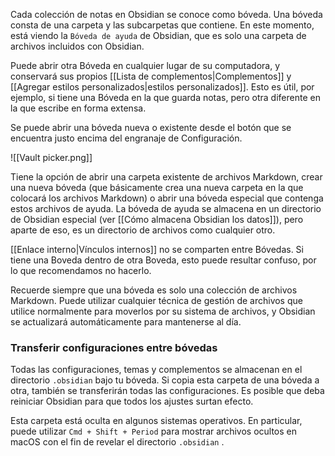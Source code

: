 Cada colección de notas en Obsidian se conoce como bóveda. Una bóveda consta de una carpeta y las subcarpetas que contiene. En este momento, está viendo la `Bóveda de ayuda` de Obsidian, que es solo una carpeta de archivos incluidos con Obsidian.

Puede abrir otra Bóveda en cualquier lugar de su computadora, y conservará sus propios [[Lista de complementos|Complementos]] y [[Agregar estilos personalizados|estilos personalizados]]. Esto es útil, por ejemplo, si tiene una Bóveda en la que guarda notas, pero otra diferente en la que escribe en forma extensa.

Se puede abrir una bóveda nueva o existente desde el botón que se encuentra justo encima del engranaje de Configuración.

![[Vault picker.png]]

Tiene la opción de abrir una carpeta existente de archivos Markdown, crear una nueva bóveda (que básicamente crea una nueva carpeta en la que colocará los archivos Markdown) o abrir una bóveda especial que contenga estos archivos de ayuda. La bóveda de ayuda se almacena en un directorio de Obsidian especial (ver [[Cómo almacena Obsidian los datos]]), pero aparte de eso, es un directorio de archivos como cualquier otro.

[[Enlace interno|Vínculos internos]] no se comparten entre Bóvedas. Si tiene una Boveda dentro de otra Boveda, esto puede resultar confuso, por lo que recomendamos no hacerlo.

Recuerde siempre que una bóveda es solo una colección de archivos Markdown. Puede utilizar cualquier técnica de gestión de archivos que utilice normalmente para moverlos por su sistema de archivos, y Obsidian se actualizará automáticamente para mantenerse al día.

### Transferir configuraciones entre bóvedas

Todas las configuraciones, temas y complementos se almacenan en el directorio `.obsidian` bajo tu bóveda. Si copia esta carpeta de una bóveda a otra, también se transferirán todas las configuraciones. Es posible que deba reiniciar Obsidian para que todos los ajustes surtan efecto.

Esta carpeta está oculta en algunos sistemas operativos. En particular, puede utilizar `Cmd + Shift + Period` para mostrar archivos ocultos en macOS con el fin de revelar el directorio `.obsidian` .